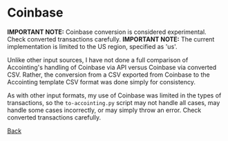 # Coinbase #

**IMPORTANT NOTE:**  Coinbase conversion is considered experimental.  Check converted transactions carefully.
**IMPORTANT NOTE:**  The current implementation is limited to the US region, specified as 'us'.

Unlike other input sources, I have not done a full comparison of Accointing's handling of Coinbase via API versus
Coinbase via converted CSV.  Rather, the conversion from a CSV exported from Coinbase to the Accointing template CSV
format was done simply for consistency.

As with other input formats, my use of Coinbase was limited in the types of transactions, so the `to-accointing.py`
script may not handle all cases, may handle some cases incorrectly, or may simply throw an error.  Check converted
transactions carefully.


[Back](TO-ACCOINTING.md)
